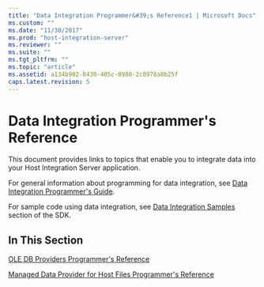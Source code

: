 ```yaml
---
title: "Data Integration Programmer&#39;s Reference1 | Microsoft Docs"
ms.custom: ""
ms.date: "11/30/2017"
ms.prod: "host-integration-server"
ms.reviewer: ""
ms.suite: ""
ms.tgt_pltfrm: ""
ms.topic: "article"
ms.assetid: a134b902-8430-405c-8980-2c0978a8b25f
caps.latest.revision: 5
---
```

# Data Integration Programmer&#39;s Reference
This document provides links to topics that enable you to integrate data into your Host Integration Server application.  
  
 For general information about programming for data integration, see [Data Integration Programmer's Guide](../core/data-integration-programmer-s-guide.md).  
  
 For sample code using data integration, see [Data Integration Samples](../core/data-integration-samples.md) section of the SDK.  
  
## In This Section  
 [OLE DB Providers Programmer's Reference](../core/ole-db-providers-programmer-s-reference1.md)  
  
 [Managed Data Provider for Host Files Programmer's Reference](../core/managed-data-provider-for-host-files-programmer-s-reference.md)